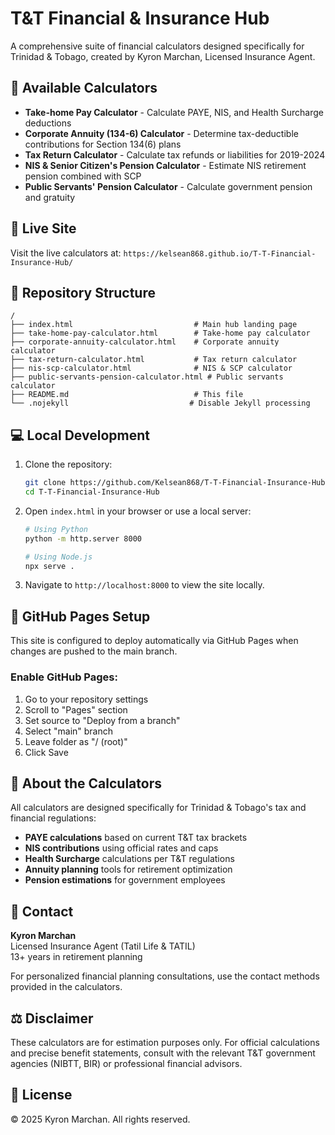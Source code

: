 # T&T Financial & Insurance Hub

A comprehensive suite of financial calculators designed specifically for Trinidad & Tobago, created by Kyron Marchan, Licensed Insurance Agent.

## 🧮 Available Calculators

- **Take-home Pay Calculator** - Calculate PAYE, NIS, and Health Surcharge deductions
- **Corporate Annuity (134-6) Calculator** - Determine tax-deductible contributions for Section 134(6) plans
- **Tax Return Calculator** - Calculate tax refunds or liabilities for 2019-2024
- **NIS & Senior Citizen's Pension Calculator** - Estimate NIS retirement pension combined with SCP
- **Public Servants' Pension Calculator** - Calculate government pension and gratuity

## 🚀 Live Site

Visit the live calculators at: `https://kelsean868.github.io/T-T-Financial-Insurance-Hub/`

## 📁 Repository Structure

```
/
├── index.html                           # Main hub landing page
├── take-home-pay-calculator.html        # Take-home pay calculator
├── corporate-annuity-calculator.html    # Corporate annuity calculator
├── tax-return-calculator.html           # Tax return calculator
├── nis-scp-calculator.html              # NIS & SCP calculator
├── public-servants-pension-calculator.html # Public servants calculator
├── README.md                            # This file
└── .nojekyll                           # Disable Jekyll processing
```

## 💻 Local Development

1. Clone the repository:
   ```bash
   git clone https://github.com/Kelsean868/T-T-Financial-Insurance-Hub.git
   cd T-T-Financial-Insurance-Hub
   ```

2. Open `index.html` in your browser or use a local server:
   ```bash
   # Using Python
   python -m http.server 8000

   # Using Node.js
   npx serve .
   ```

3. Navigate to `http://localhost:8000` to view the site locally.

## 🔧 GitHub Pages Setup

This site is configured to deploy automatically via GitHub Pages when changes are pushed to the main branch.

### Enable GitHub Pages:
1. Go to your repository settings
2. Scroll to "Pages" section
3. Set source to "Deploy from a branch"
4. Select "main" branch
5. Leave folder as "/ (root)"
6. Click Save

## 📝 About the Calculators

All calculators are designed specifically for Trinidad & Tobago's tax and financial regulations:

- **PAYE calculations** based on current T&T tax brackets
- **NIS contributions** using official rates and caps
- **Health Surcharge** calculations per T&T regulations
- **Annuity planning** tools for retirement optimization
- **Pension estimations** for government employees

## 🤝 Contact

**Kyron Marchan**  
Licensed Insurance Agent (Tatil Life & TATIL)  
13+ years in retirement planning

For personalized financial planning consultations, use the contact methods provided in the calculators.

## ⚖️ Disclaimer

These calculators are for estimation purposes only. For official calculations and precise benefit statements, consult with the relevant T&T government agencies (NIBTT, BIR) or professional financial advisors.

## 📄 License

© 2025 Kyron Marchan. All rights reserved.

